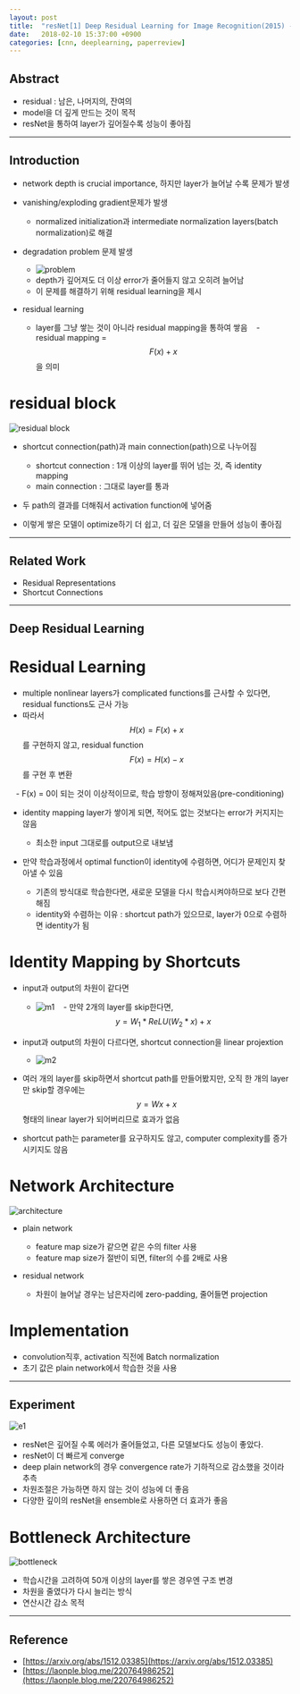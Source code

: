 ```yaml
---
layout: post
title:  "resNet[1] Deep Residual Learning for Image Recognition(2015) - Review"
date:   2018-02-10 15:37:00 +0900
categories: [cnn, deeplearning, paperreview]
---
```


## Abstract
- residual : 남은, 나머지의, 잔여의
- model을 더 깊게 만드는 것이 목적
- resNet을 통하여 layer가 깊어질수록 성능이 좋아짐

-----

## Introduction
- network depth is crucial importance, 하지만 layer가 늘어날 수록 문제가 발생
- vanishing/exploding gradient문제가 발생
    - normalized initialization과 intermediate normalization layers(batch normalization)로 해결

- degradation problem 문제 발생
    - ![problem](https://files.slack.com/files-pri/T1J7SCHU7-F96D95J13/problem.png?pub_secret=12c276bad3)
    - depth가 깊어져도 더 이상 error가 줄어들지 않고 오히려 늘어남
    - 이 문제를 해결하기 위해 residual learning을 제시

- residual learning
    - layer를 그냥 쌓는 것이 아니라 residual mapping을 통하여 쌓음
    - residual mapping = $$F(x) + x$$을 의미

# residual block
![residual block](https://files.slack.com/files-pri/T1J7SCHU7-F967PC3L4/rb.png?pub_secret=d4fd4fb528)

- shortcut connection(path)과 main connection(path)으로 나누어짐
    - shortcut connection : 1개 이상의 layer를 뛰어 넘는 것, 즉 identity mapping
    - main connection : 그대로 layer를 통과

- 두 path의 결과를 더해줘서 activation function에 넣어줌
- 이렇게 쌓은 모델이 optimize하기 더 쉽고, 더 깊은 모델을 만들어 성능이 좋아짐

-----

## Related Work
- Residual Representations
- Shortcut Connections

-----

## Deep Residual Learning
# Residual Learning
- multiple nonlinear layers가 complicated functions를 근사할 수 있다면, residual functions도 근사 가능
- 따라서 $$H(x) = F(x) + x$$를 구현하지 않고, residual function $$F(x) = H(x) - x$$를 구현 후 변환

    - F(x) = 0이 되는 것이 이상적이므로, 학습 방향이 정해져있음(pre-conditioning)

- identity mapping layer가 쌓이게 되면, 적어도 없는 것보다는 error가 커지지는 않음
    - 최소한 input 그대로를 output으로 내보냄

- 만약 학습과정에서 optimal function이 identity에 수렴하면, 어디가 문제인지 찾아낼 수 있음
    - 기존의 방식대로 학습한다면, 새로운 모델을 다시 학습시켜야하므로 보다 간편해짐 
    - identity와 수렴하는 이유 : shortcut path가 있으므로, layer가 0으로 수렴하면 identity가 됨

# Identity Mapping by Shortcuts
- input과 output의 차원이 같다면
    - ![m1](https://files.slack.com/files-pri/T1J7SCHU7-F965XUR7V/1.png?pub_secret=b5bc4bf6ab)
    - 만약 2개의 layer를 skip한다면, $$y = {W_{1}} * ReLU({W_{2}} * x) + x$$

- input과 output의 차원이 다르다면, shortcut connection을 linear projextion
    - ![m2](https://files.slack.com/files-pri/T1J7SCHU7-F95K36W4Q/2.png?pub_secret=8d5e0a41c1)

- 여러 개의 layer를 skip하면서 shortcut path를 만들어봤지만, 오직 한 개의 layer만 skip할 경우에는 $$y = Wx + x$$ 형태의 linear layer가 되어버리므로 효과가 없음

- shortcut path는 parameter를 요구하지도 않고, computer complexity를 증가시키지도 않음

# Network Architecture
![architecture](https://files.slack.com/files-pri/T1J7SCHU7-F97B6L51V/architecture.png?pub_secret=8490108baf)
- plain network
    - feature map size가 같으면 같은 수의 filter 사용
    - feature map size가 절반이 되면, filter의 수를 2배로 사용

- residual network
    - 차원이 늘어날 경우는 남은자리에 zero-padding, 줄어들면 projection
    
# Implementation
- convolution직후, activation 직전에 Batch normalization
- 초기 값은 plain network에서 학습한 것을 사용

-----

## Experiment
![e1](https://files.slack.com/files-pri/T1J7SCHU7-F969UAG2E/e1.png?pub_secret=07ac906498)
- resNet은 깊어질 수록 에러가 줄어들었고, 다른 모델보다도 성능이 좋았다.
- resNet이 더 빠르게 converge
- deep plain network의 경우 convergence rate가 기하적으로 감소했을 것이라 추측
- 차원조절은 가능하면 하지 않는 것이 성능에 더 좋음
- 다양한 깊이의 resNet을 ensemble로 사용하면 더 효과가 좋음

# Bottleneck Architecture

![bottleneck](https://files.slack.com/files-pri/T1J7SCHU7-F973CB9QA/1.png?pub_secret=dbac453ecf)
- 학습시간을 고려하여 50개 이상의 layer를 쌓은 경우엔 구조 변경
- 차원을 줄였다가 다시 늘리는 방식
- 연산시간 감소 목적

-----

## Reference
- [https://arxiv.org/abs/1512.03385](https://arxiv.org/abs/1512.03385)
- [https://laonple.blog.me/220764986252](https://laonple.blog.me/220764986252)
